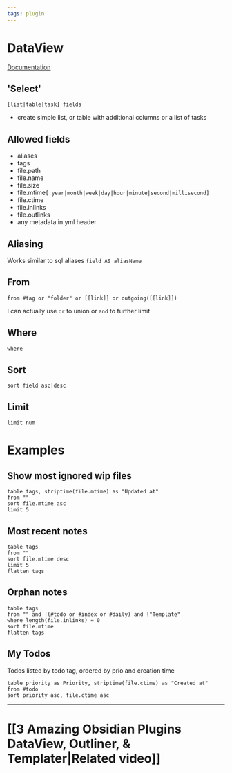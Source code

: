 ```yaml
---
tags: plugin
---
```

# DataView
[Documentation](https://blacksmithgu.github.io/obsidian-dataview/)
## 'Select'
`[list|table|task] fields`
- create simple list, or table with additional columns or a list of tasks

## Allowed fields
- aliases
- tags
- file.path
- file.name
- file.size
- file.mtime`[.year|month|week|day|hour|minute|second|millisecond]`
- file.ctime
- file.inlinks
- file.outlinks
- any metadata in yml header

## Aliasing
Works similar to sql aliases `field AS aliasName`

## From
`from #tag or "folder" or [[link]] or outgoing([[link]])`

I can actually use `or` to union or `and` to further limit

## Where
`where`

## Sort
`sort field asc|desc`

## Limit
`limit num`

# Examples
## Show most ignored wip files
```dataview
table tags, striptime(file.mtime) as "Updated at"
from ""
sort file.mtime asc
limit 5
```

## Most recent notes
```dataview
table tags
from ""
sort file.mtime desc
limit 5
flatten tags
```
## Orphan notes
```dataview
table tags
from "" and !(#todo or #index or #daily) and !"Template"
where length(file.inlinks) = 0
sort file.mtime
flatten tags

```
## My Todos
Todos listed by todo tag, ordered by prio and creation time
```dataview
table priority as Priority, striptime(file.ctime) as "Created at"
from #todo 
sort priority asc, file.ctime asc
```
---
# [[3 Amazing Obsidian Plugins DataView, Outliner, & Templater|Related video]]